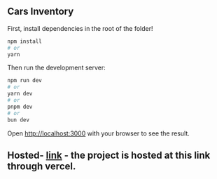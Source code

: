 

## Cars Inventory

First, install dependencies in the root of the folder!

```bash
npm install
# or
yarn
```

Then run the development server:

```bash
npm run dev
# or
yarn dev
# or
pnpm dev
# or
bun dev
```

Open [http://localhost:3000](http://localhost:3000) with your browser to see the result.
## Hosted- [link](https://carsinventory.vercel.app/) - the project is hosted at this link through vercel.
